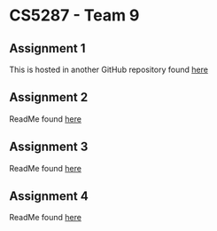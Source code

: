 # CS5287 - Team 9 

## Assignment 1 

This is hosted in another GitHub repository found [here](https://github.com/afalkner1/5287-A1)

## Assignment 2 

ReadMe found [here](https://github.com/parishwolfe/5287-A2/blob/main/README-A2.md) 

## Assignment 3 

ReadMe found [here](https://github.com/parishwolfe/5287-A2/blob/main/README-A3.md) 

## Assignment 4 

ReadMe found [here](https://github.com/parishwolfe/5287-A2/blob/main/README-A4.md) 
